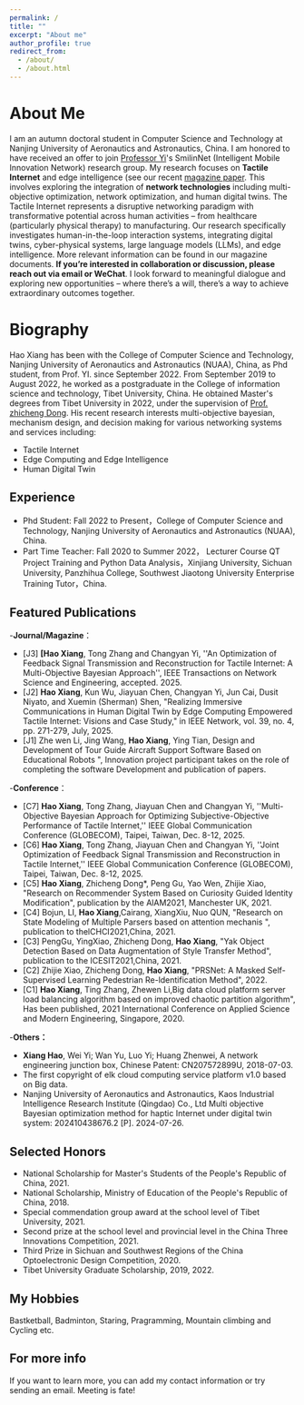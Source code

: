 ```yaml
---
permalink: /
title: ""
excerpt: "About me"
author_profile: true
redirect_from: 
  - /about/
  - /about.html
---
```

About Me
======
I am an autumn doctoral student in Computer Science and Technology at Nanjing University of Aeronautics and Astronautics, China. I am honored to have received an offer to join [Professor Yi](https://www.smilinnet.com/changyan/)'s SmilinNet (Intelligent Mobile Innovation Network) research group. My research focuses on **Tactile Internet** and edge intelligence (see our recent [magazine paper](https://ieeexplore.ieee.org/document/10769555?source=authoralert). This involves exploring the integration of **network technologies** including multi-objective optimization, network optimization, and human digital twins. The Tactile Internet represents a disruptive networking paradigm with transformative potential across human activities – from healthcare (particularly physical therapy) to manufacturing. Our research specifically investigates human-in-the-loop interaction systems, integrating digital twins, cyber-physical systems, large language models (LLMs), and edge intelligence. More relevant information can be found in our magazine documents. **If you’re interested in collaboration or discussion, please reach out via email or WeChat**. I look forward to meaningful dialogue and exploring new opportunities – where there’s a will, there’s a way to achieve extraordinary outcomes together.

Biography
======
Hao Xiang has been with the College of Computer Science and Technology, Nanjing University of Aeronautics and Astronautics (NUAA), China, as Phd student, from Prof. YI. since September 2022. From September 2019 to August 2022, he worked as a postgraduate in the College of information science and technology, Tibet University, China. He obtained Master's degrees from Tibet University in 2022, under the supervision of [Prof. zhicheng Dong](https://www.tuatrc.com:2021/). His recent research interests multi-objective bayesian, mechanism design, and decision making for various networking systems and services including:
  - Tactile Internet
  - Edge Computing and Edge Intelligence
  - Human Digital Twin

Experience
------
 - Phd Student: Fall 2022 to Present，College of Computer Science and Technology, Nanjing University of Aeronautics and Astronautics (NUAA), China.
 - Part Time Teacher: Fall 2020 to Summer 2022， Lecturer Course QT Project Training and Python Data Analysis，Xinjiang University, Sichuan University, Panzhihua College, Southwest Jiaotong University Enterprise Training Tutor，China.

Featured Publications
------
-**Journal/Magazine**：
- [J3] **[Hao Xiang**, Tong Zhang and Changyan Yi, ''An Optimization of Feedback Signal Transmission and Reconstruction for Tactile Internet: A Multi-Objective Bayesian Approach'', IEEE Transactions on Network Science and Engineering, accepted. 2025.
- [J2] **Hao Xiang**, Kun Wu, Jiayuan Chen, Changyan Yi, Jun Cai, Dusit Niyato, and Xuemin (Sherman) Shen, "Realizing Immersive Communications in Human Digital Twin by Edge Computing Empowered Tactile Internet: Visions and Case Study," in IEEE Network, vol. 39, no. 4, pp. 271-279, July, 2025.
- [J1] Zhe wen Li, Jing Wang, **Hao Xiang**, Ying Tian, Design and Development of Tour Guide Aircraft Support Software Based on Educational Robots ", Innovation project participant takes on the role of completing the software Development and publication of papers.

-**Conference**：
- [C7] **Hao Xiang**, Tong Zhang, Jiayuan Chen and Changyan Yi, ''Multi-Objective Bayesian Approach for Optimizing Subjective-Objective Performance of Tactile Internet,'' IEEE Global Communication Conference (GLOBECOM), Taipei, Taiwan, Dec. 8-12, 2025.
- [C6] **Hao Xiang**, Tong Zhang, Jiayuan Chen and Changyan Yi, ''Joint Optimization of Feedback Signal Transmission and Reconstruction in Tactile Internet,'' IEEE Global Communication Conference (GLOBECOM), Taipei, Taiwan, Dec. 8-12, 2025.
- [C5] **Hao Xiang**, Zhicheng Dong*, Peng Gu, Yao Wen, Zhijie Xiao, "Research on Recommender System Based on Curiosity Guided ldentity Modification", publication by the AlAM2021, Manchester UK, 2021.
- [C4] Bojun, LI, **Hao Xiang**,Cairang, XiangXiu, Nuo QUN, "Research on State Modeling of Multiple Parsers based on attention mechanis ", publication to thelCHCI2021,China, 2021.
- [C3] PengGu, YingXiao, Zhicheng Dong, **Hao Xiang**, "Yak Object Detection Based on Data Augmentation of Style Transfer Method", publication to the ICESIT2021,China, 2021.
- [C2] Zhijie Xiao, Zhicheng Dong, **Hao Xiang**, "PRSNet: A Masked Self-Supervised Learning Pedestrian Re-ldentification Method", 2022.
- [C1] **Hao Xiang**, Ting Zhang, Zhewen Li,Big data cloud platform server load balancing algorithm based on improved chaotic partition algorithm", Has been published, 2021 International Conference on Applied Science and Modern Engineering, Singapore, 2020.

-**Others：**
- **Xiang Hao**, Wei Yi; Wan Yu, Luo Yi; Huang Zhenwei, A network engineering junction box, Chinese Patent: CN207572899U, 2018-07-03.
- The first copyright of elk cloud computing service platform v1.0 based on Big data.
-  Nanjing University of Aeronautics and Astronautics, Kaos Industrial Intelligence Research Institute (Qingdao) Co., Ltd Multi objective Bayesian optimization method for haptic Internet under digital twin system: 202410438676.2 [P]. 2024-07-26.

Selected Honors
------
 - National Scholarship for Master's Students of the People's Republic of China, 2021.
 - National Scholarship, Ministry of Education of the People's Republic of China, 2018.
 - Special commendation group award at the school level of Tibet University, 2021.
 - Second prize at the school level and provincial level in the China Three Innovations Competition, 2021.
 - Third Prize in Sichuan and Southwest Regions of the China Optoelectronic Design Competition, 2020.
 - Tibet University Graduate Scholarship, 2019, 2022.

My Hobbies
------
Bastketball, Badminton, Staring, Pragramming, Mountain climbing and Cycling etc.

For more info
------
If you want to learn more, you can add my contact information or try sending an email. Meeting is fate!
